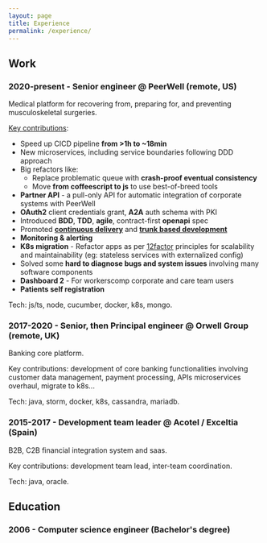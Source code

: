 ```yaml
---
layout: page
title: Experience
permalink: /experience/
---
```


## Work

### 2020-present - Senior engineer @ PeerWell (remote, US)

Medical platform for recovering from, preparing for, and preventing musculoskeletal surgeries.

[Key contributions](/retrospective/2021/07/14/year-retrospective.html):

- Speed up CICD pipeline **from >1h to ~18min**
- New microservices, including service boundaries following DDD approach
- Big refactors like:
  - Replace problematic queue with **crash-proof eventual consistency**
  - Move **from coffeescript to js** to use best-of-breed tools
- **Partner API** - a pull-only API for automatic integration of corporate systems with PeerWell
- **OAuth2** client credentials grant, **A2A** auth schema with PKI
- Introduced **BDD**, **TDD**, **agile**, contract-first **openapi** spec
- Promoted [**continuous delivery**](https://continuousdelivery.com/) and [**trunk based development**](https://trunkbaseddevelopment.com/)
- **Monitoring & alerting**
- **K8s migration** - Refactor apps as per [12factor](https://12factor.net/) principles for scalability and maintainability (eg: stateless services with externalized config)
- Solved some **hard to diagnose bugs and system issues** involving many software components
- **Dashboard 2** - For workerscomp corporate and care team users
- **Patients self registration**

Tech: js/ts, node, cucumber, docker, k8s, mongo.

### 2017-2020 - Senior, then Principal engineer @ Orwell Group (remote, UK)

Banking core platform.

Key contributions: development of core banking functionalities involving customer data management, payment processing, APIs
microservices overhaul, migrate to k8s...

Tech: java, storm, docker, k8s, cassandra, mariadb.

### 2015-2017 - Development team leader @ Acotel / Exceltia (Spain)

B2B, C2B financial integration system and saas.

Key contributions: development team lead, inter-team coordination.

Tech: java, oracle.

## Education

### 2006 - Computer science engineer (Bachelor's degree)

